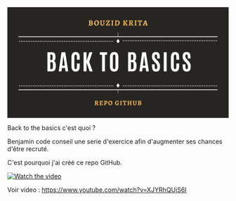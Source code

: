<img align="center" alt="backtobasics" width="700pxpx" src="https://github.com/bouboudev/backtobasics/blob/master/BACKTOBASICS.png?raw=true" />



Back to the basics c'est quoi ?

Benjamin code conseil une serie d'exercice afin d'augmenter ses chances d'être recruté.

C'est pourquoi j'ai créé ce repo GitHub.


[![Watch the video](https://img.youtube.com/vi/XJYRhQUjS6I/0.jpg)](https://www.youtube.com/watch?v=XJYRhQUjS6I)




Voir video : https://www.youtube.com/watch?v=XJYRhQUjS6I



